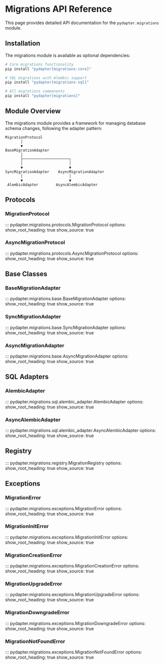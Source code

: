 # Migrations API Reference

This page provides detailed API documentation for the `pydapter.migrations`
module.

## Installation

The migrations module is available as optional dependencies:

```bash
# Core migrations functionality
pip install "pydapter[migrations-core]"

# SQL migrations with Alembic support
pip install "pydapter[migrations-sql]"

# All migrations components
pip install "pydapter[migrations]"
```

## Module Overview

The migrations module provides a framework for managing database schema changes,
following the adapter pattern:

```text
MigrationProtocol
       │
       ▼
BaseMigrationAdapter
       │
       ├─────────────────────┐
       │                     │
       ▼                     ▼
SyncMigrationAdapter    AsyncMigrationAdapter
       │                     │
       ▼                     ▼
 AlembicAdapter        AsyncAlembicAdapter
```

## Protocols

### MigrationProtocol

::: pydapter.migrations.protocols.MigrationProtocol
    options:
      show_root_heading: true
      show_source: true

### AsyncMigrationProtocol

::: pydapter.migrations.protocols.AsyncMigrationProtocol
    options:
      show_root_heading: true
      show_source: true

## Base Classes

### BaseMigrationAdapter

::: pydapter.migrations.base.BaseMigrationAdapter
    options:
      show_root_heading: true
      show_source: true

### SyncMigrationAdapter

::: pydapter.migrations.base.SyncMigrationAdapter
    options:
      show_root_heading: true
      show_source: true

### AsyncMigrationAdapter

::: pydapter.migrations.base.AsyncMigrationAdapter
    options:
      show_root_heading: true
      show_source: true

## SQL Adapters

### AlembicAdapter

::: pydapter.migrations.sql.alembic_adapter.AlembicAdapter
    options:
      show_root_heading: true
      show_source: true

### AsyncAlembicAdapter

::: pydapter.migrations.sql.alembic_adapter.AsyncAlembicAdapter
    options:
      show_root_heading: true
      show_source: true

## Registry

::: pydapter.migrations.registry.MigrationRegistry
    options:
      show_root_heading: true
      show_source: true

## Exceptions

### MigrationError

::: pydapter.migrations.exceptions.MigrationError
    options:
      show_root_heading: true
      show_source: true

### MigrationInitError

::: pydapter.migrations.exceptions.MigrationInitError
    options:
      show_root_heading: true
      show_source: true

### MigrationCreationError

::: pydapter.migrations.exceptions.MigrationCreationError
    options:
      show_root_heading: true
      show_source: true

### MigrationUpgradeError

::: pydapter.migrations.exceptions.MigrationUpgradeError
    options:
      show_root_heading: true
      show_source: true

### MigrationDowngradeError

::: pydapter.migrations.exceptions.MigrationDowngradeError
    options:
      show_root_heading: true
      show_source: true

### MigrationNotFoundError

::: pydapter.migrations.exceptions.MigrationNotFoundError
    options:
      show_root_heading: true
      show_source: true
